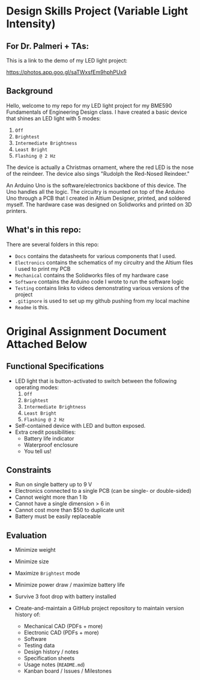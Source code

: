# Design Skills Project (Variable Light Intensity)

## For Dr. Palmeri + TAs: 
This is a link to the demo of my LED light project:

https://photos.app.goo.gl/saTWxsfEm9hphPUx9

## Background

Hello, welcome to my repo for my LED light project for my BME590 Fundamentals of Engineering Design class. 
I have created a basic device that shines an LED light with 5 modes: 
  1. `Off`
  1. `Brightest`
  1. `Intermediate Brightness`
  1. `Least Bright`
  1. `Flashing @ 2 Hz`
 
The device is actually a Christmas ornament, where the red LED is the nose of the reindeer. The device also sings "Rudolph the Red-Nosed Reindeer."

An Arduino Uno is the software/electronics backbone of this device. The Uno handles all the logic. The circuitry is mounted on top of the Arduino Uno through a PCB that I created in Altium Designer, printed, and soldered myself. The hardware case was designed on Solidworks and printed on 3D printers. 

## What's in this repo:

There are several folders in this repo:
 * `Docs` contains the datasheets for various components that I used. 
 * `Electronics` contains the schematics of my circuitry and the Altium files I used to print my PCB
 * `Mechanical` contains the Solidworks files of my hardware case
 * `Software` contains the Arduino code I wrote to run the software logic
 * `Testing` contains links to videos demonstrating various versions of the project
 * `.gitignore` is used to set up my github pushing from my local machine
 * `Readme` is this.
 
 
# Original Assignment Document Attached Below

## Functional Specifications
* LED light that is button-activated to switch between the following operating modes:
  1. `Off`
  1. `Brightest`
  1. `Intermediate Brightness`
  1. `Least Bright`
  1. `Flashing @ 2 Hz`
* Self-contained device with LED and button exposed.
* Extra credit possibilities:
  + Battery life indicator
  + Waterproof enclosure
  + You tell us!

## Constraints
* Run on single battery up to 9 V
* Electronics connected to a single PCB (can be single- or double-sided)
* Cannot weight more than 1 lb
* Cannot have a single dimension > 6 in
* Cannot cost more than $50 to duplicate unit
* Battery must be easily replaceable

## Evaluation
* Minimize weight
* Minimize size
* Maximize `Brightest` mode
* Minimize power draw / maximize battery life
* Survive 3 foot drop with battery installed

* Create-and-maintain a GitHub project repository to maintain version history of:
  + Mechanical CAD (PDFs + more)
  + Electronic CAD (PDFs + more)
  + Software
  + Testing data
  + Design history / notes
  + Specification sheets
  + Usage notes (`README.md`)
  + Kanban board / Issues / Milestones
